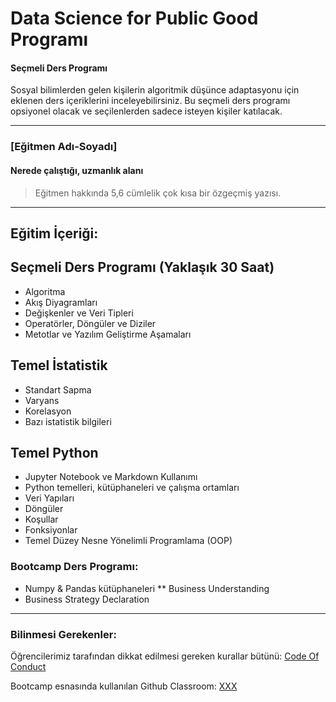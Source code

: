 # Data Science for Public Good Programı

#### Seçmeli Ders Programı
Sosyal bilimlerden gelen kişilerin algoritmik düşünce adaptasyonu için eklenen ders içeriklerini inceleyebilirsiniz. Bu seçmeli ders programı opsiyonel olacak ve seçilenlerden sadece isteyen kişiler katılacak.

---

### [Eğitmen Adı-Soyadı]

#### Nerede çalıştığı, uzmanlık alanı

> Eğitmen hakkında 5,6 cümlelik çok kısa bir özgeçmiş yazısı.

---

## Eğitim İçeriği:

## Seçmeli Ders Programı (Yaklaşık 30 Saat)

* Algoritma
* Akış Diyagramları
* Değişkenler ve Veri Tipleri
* Operatörler, Döngüler ve Diziler
* Metotlar ve Yazılım Geliştirme Aşamaları

## Temel İstatistik 
  * Standart Sapma
  * Varyans
  * Korelasyon
  * Bazı istatistik bilgileri
  
## Temel Python
  * Jupyter Notebook ve Markdown Kullanımı
  * Python temelleri, kütüphaneleri ve çalışma ortamları
  * Veri Yapıları 
  * Döngüler
  * Koşullar
  * Fonksiyonlar
  * Temel Düzey Nesne Yönelimli Programlama (OOP) 
  
### Bootcamp Ders Programı: 
* Numpy & Pandas kütüphaneleri
** Business Understanding 
* Business Strategy Declaration


---

### Bilinmesi Gerekenler:

Öğrencilerimiz tarafından dikkat edilmesi gereken kurallar bütünü: [Code Of Conduct](https://github.com/Kodluyoruz/Code-Of-Conduct)
 
 Bootcamp esnasında kullanılan Github Classroom: [XXX](#BURAYA-GITHUB-CLASSROOM-LINKİ-GELECEK)
